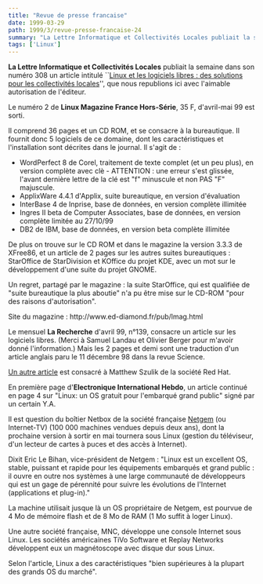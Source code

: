 ```yaml
---
title: "Revue de presse francaise"
date: 1999-03-29
path: 1999/3/revue-presse-francaise-24
summary: "La Lettre Informatique et Collectivités Locales publiait la semaine dans son numéro 308 un article intitulé ``Linux et les logiciels libres : des solutions pour les collectivités locales'', que nous republions ici avec l'aimable autorisation de l'éditeur."
tags: ['Linux']
---
```


<P>
<B>La Lettre Informatique et Collectivités Locales</B>
publiait la semaine dans son numéro 308 un article intitulé ``<A HREF="http://www.linux-center.org/articles/9903/ICL308.html">Linux et les
logiciels libres : des solutions pour les collectivités locales</A>'',
que nous republions ici avec l'aimable autorisation de l'éditeur.
</P>

<P>Le numéro 2 de <B>Linux Magazine France Hors-Série</B>, 35 F, d'avril-mai
99 est sorti.</P>

<P>Il comprend 36 pages et un CD ROM, et se consacre à la bureautique. Il
fournit donc 5 logiciels de ce domaine, dont les caractéristiques et
l'installation sont décrites dans le journal. Il s'agit de :</P>

<UL>

<LI>WordPerfect 8 de Corel, traitement de texte complet (et un peu plus),
en version complète avec clè - ATTENTION : une erreur s'est glissée,
l'avant dernière lettre de la clé est "f" minuscule et non PAS "F"
majuscule.
<LI>ApplixWare 4.4.1 d'Applix, suite bureautique, en version d'évaluation
<LI>InterBase 4 de Inprise, base de données, en version complète illimitée
<LI>Ingres II beta de Computer Associates, base de données, en version
complète limitée au 27/10/99
<LI>DB2 de IBM, base de données, en version beta complète illimitée
</UL>

<P>De plus on trouve sur le CD ROM et dans le magazine la version 3.3.3 de
XFree86, et un article de 2 pages sur les autres suites bureautiques :
StarOffice de StarDivision et KOffice du projet KDE, avec un mot sur le
développement d'une suite du projet GNOME.</P>

<P>Un regret, partagé par le magazine : la suite StarOffice, qui est
qualifiée de "suite bureautique la plus aboutie" n'a pu être mise sur le
CD-ROM "pour des raisons d'autorisation".</P>

<P>Site du magazine : http://www.ed-diamond.fr/pub/lmag.html</P>

<P>Le mensuel <B>La Recherche</B> d'avril 99, n°139, consacre un article sur
les logiciels libres. (Merci à Samuel Landau et Olivier Berger pour
m'avoir donné l'information.) Mais les 2 pages et demi sont une
traduction d'un article anglais paru le 11 décembre 98 dans la revue
Science.</P>

<P><A HREF="http://www.larecherche.fr/ARCH/99/04/A01.html">Un autre article</A>
est consacré à Matthew Szulik de la société Red Hat.</P>

<P>En première page d'<B>Electronique International
Hebdo</B>, un article continué en page 4 sur "Linux: un OS gratuit pour
l'embarqué grand public" signé par un certain Y.A.</P>

<P>Il est question du boîtier Netbox de la société française
<A HREF="http://www.netgem.com">Netgem</A> (ou
Internet-TV) (100 000 machines vendues depuis deux ans), dont la
prochaine version à sortir en mai tournera sous Linux (gestion du
téléviseur, d'un lecteur de cartes à puces et des accès à Internet).</P>

<P>Dixit Eric Le Bihan, vice-président de Netgem : "Linux est un
excellent OS, stable, puissant et rapide pour les équipements
embarqués et grand public : il ouvre en outre nos systèmes à une large
communauté de développeurs qui est un gage de pérennité pour suivre
les évolutions de l'Internet (applications et plug-in)."</P>

<P>La machine utilisait jusque là un OS propriétaire de Netgem, est
pourvue de 4 Mo de mémoire flash et de 8 Mo de RAM (1 Mo suffit à
loger Linux).</P>

<P>Une autre société française, MNC, développe une console Internet sous
Linux. Les sociétés américaines TiVo Software et Replay Networks
développent eux un magnétoscope avec disque dur sous Linux.</P>

<P>Selon l'article, Linux a des caractéristiques "bien supérieures à la
plupart des grands OS du marché".</P>


